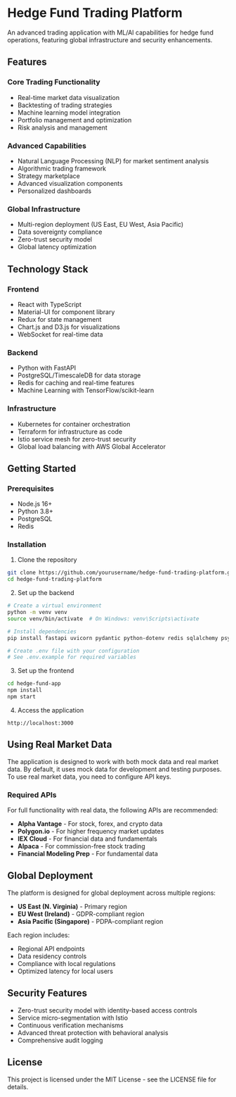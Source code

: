 # Hedge Fund Trading Platform

An advanced trading application with ML/AI capabilities for hedge fund operations, featuring global infrastructure and security enhancements.

## Features

### Core Trading Functionality
- Real-time market data visualization
- Backtesting of trading strategies
- Machine learning model integration
- Portfolio management and optimization
- Risk analysis and management

### Advanced Capabilities
- Natural Language Processing (NLP) for market sentiment analysis
- Algorithmic trading framework
- Strategy marketplace
- Advanced visualization components
- Personalized dashboards

### Global Infrastructure
- Multi-region deployment (US East, EU West, Asia Pacific)
- Data sovereignty compliance
- Zero-trust security model
- Global latency optimization

## Technology Stack

### Frontend
- React with TypeScript
- Material-UI for component library
- Redux for state management
- Chart.js and D3.js for visualizations
- WebSocket for real-time data

### Backend
- Python with FastAPI
- PostgreSQL/TimescaleDB for data storage
- Redis for caching and real-time features
- Machine Learning with TensorFlow/scikit-learn

### Infrastructure
- Kubernetes for container orchestration
- Terraform for infrastructure as code
- Istio service mesh for zero-trust security
- Global load balancing with AWS Global Accelerator

## Getting Started

### Prerequisites
- Node.js 16+
- Python 3.8+
- PostgreSQL
- Redis

### Installation

1. Clone the repository
```bash
git clone https://github.com/yourusername/hedge-fund-trading-platform.git
cd hedge-fund-trading-platform
```

2. Set up the backend
```bash
# Create a virtual environment
python -m venv venv
source venv/bin/activate  # On Windows: venv\Scripts\activate

# Install dependencies
pip install fastapi uvicorn pydantic python-dotenv redis sqlalchemy psycopg2-binary pandas numpy scikit-learn tensorflow websockets

# Create .env file with your configuration
# See .env.example for required variables
```

3. Set up the frontend
```bash
cd hedge-fund-app
npm install
npm start
```

4. Access the application
```
http://localhost:3000
```

## Using Real Market Data

The application is designed to work with both mock data and real market data. By default, it uses mock data for development and testing purposes. To use real market data, you need to configure API keys.

### Required APIs

For full functionality with real data, the following APIs are recommended:

- **Alpha Vantage** - For stock, forex, and crypto data
- **Polygon.io** - For higher frequency market updates
- **IEX Cloud** - For financial data and fundamentals
- **Alpaca** - For commission-free stock trading
- **Financial Modeling Prep** - For fundamental data

## Global Deployment

The platform is designed for global deployment across multiple regions:

- **US East (N. Virginia)** - Primary region
- **EU West (Ireland)** - GDPR-compliant region
- **Asia Pacific (Singapore)** - PDPA-compliant region

Each region includes:
- Regional API endpoints
- Data residency controls
- Compliance with local regulations
- Optimized latency for local users

## Security Features

- Zero-trust security model with identity-based access controls
- Service micro-segmentation with Istio
- Continuous verification mechanisms
- Advanced threat protection with behavioral analysis
- Comprehensive audit logging

## License

This project is licensed under the MIT License - see the LICENSE file for details.
